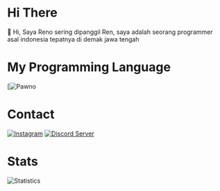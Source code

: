 # Hi There
👋 Hi, Saya Reno sering dipanggil Ren, saya adalah seorang programmer asal indonesia tepatnya di demak jawa tengah

# My Programming Language
[![Pawno](https://img.shields.io/badge/pawno%20-%23323330.svg?&style=for-the-badge&logo=pawno&logoColor=%23F7DF1E)

# Contact 
[![Instagram](https://img.shields.io/badge/Instagram-E4405F?style=for-the-badge&logo=instagram&logoColor=white)](https://instagram.com/hmm_menarik_) 
[![Discord Server](https://img.shields.io/badge/Discord-5b6beb?style=for-the-badge&logo=discord&logoColor=white)](https://discord.gg/tVMSMkYA2D)

# Stats
![Statistics](https://github-readme-stats.vercel.app//api?username=renodwi&show_icons=true&count_private=true&hide_title=true&bg_color=30,e96443,904e95&title_color=fff&text_color=fff)
